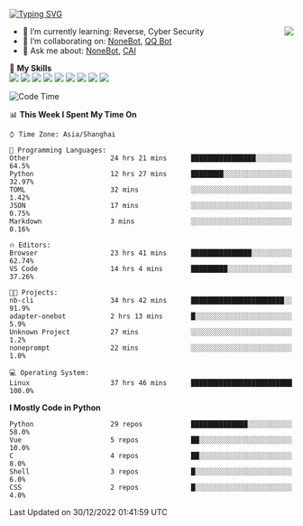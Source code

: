 [![Typing SVG](https://readme-typing-svg.herokuapp.com?size=25&duration=2500&color=8C43EA&vCenter=true&width=200&height=40&lines=Hi+there+%F0%9F%91%8B%F0%9F%8F%BB;I'm+yanyongyu)](https://git.io/typing-svg)

<a href="#">
  <img align="right" src="https://github-readme-stats.vercel.app/api?username=yanyongyu&count_private=true&show_icons=true&bg_color=15,f2f7fd,E0EAFC" />
</a>

- 🌱 I’m currently learning: Reverse, Cyber Security
- 👯 I’m collaborating on: [NoneBot](https://github.com/nonebot), [QQ Bot](https://github.com/Mrs4s/go-cqhttp)
- 💬 Ask me about: [NoneBot](https://github.com/nonebot), [CAI](https://github.com/cscs181/CAI)

🌟 **My Skills**  
![](https://img.shields.io/badge/-Python-3e74a2?style=flat-square&logo=Python&logoColor=fff)
![](https://img.shields.io/badge/-Node.js-339933?style=flat-square&logo=Node.js&logoColor=fff)
![](https://img.shields.io/badge/-Vue-4fc08d?style=flat-square&logo=Vue.js&logoColor=fff)
![](https://img.shields.io/badge/-React-2d98ce?style=flat-square&logo=React&logoColor=fff)
![](https://img.shields.io/badge/-Docker-2496ED?style=flat-square&logo=Docker&logoColor=fff)
![](https://img.shields.io/badge/-Linux-000000?style=flat-square&logo=Linux&logoColor=fff)
![](https://img.shields.io/badge/-MySQL-4479A1?style=flat-square&logo=MySQL&logoColor=fff)
![](https://img.shields.io/badge/-Redis-DC382D?style=flat-square&logo=Redis&logoColor=fff)
![](https://img.shields.io/badge/-MongoDB-47A248?style=flat-square&logo=MongoDB&logoColor=fff)

<!--START_SECTION:waka-->
![Code Time](http://img.shields.io/badge/Code%20Time-3%2C492%20hrs%2040%20mins-blue)

📊 **This Week I Spent My Time On** 

```text
⌚︎ Time Zone: Asia/Shanghai

💬 Programming Languages: 
Other                    24 hrs 21 mins      ████████████████░░░░░░░░░   64.5% 
Python                   12 hrs 27 mins      ████████░░░░░░░░░░░░░░░░░   32.97% 
TOML                     32 mins             ░░░░░░░░░░░░░░░░░░░░░░░░░   1.42% 
JSON                     17 mins             ░░░░░░░░░░░░░░░░░░░░░░░░░   0.75% 
Markdown                 3 mins              ░░░░░░░░░░░░░░░░░░░░░░░░░   0.16%

🔥 Editors: 
Browser                  23 hrs 41 mins      ███████████████░░░░░░░░░░   62.74% 
VS Code                  14 hrs 4 mins       █████████░░░░░░░░░░░░░░░░   37.26%

🐱‍💻 Projects: 
nb-cli                   34 hrs 42 mins      ███████████████████████░░   91.9% 
adapter-onebot           2 hrs 13 mins       █░░░░░░░░░░░░░░░░░░░░░░░░   5.9% 
Unknown Project          27 mins             ░░░░░░░░░░░░░░░░░░░░░░░░░   1.2% 
noneprompt               22 mins             ░░░░░░░░░░░░░░░░░░░░░░░░░   1.0%

💻 Operating System: 
Linux                    37 hrs 46 mins      █████████████████████████   100.0%

```

**I Mostly Code in Python** 

```text
Python                   29 repos            ██████████████░░░░░░░░░░░   58.0% 
Vue                      5 repos             ██░░░░░░░░░░░░░░░░░░░░░░░   10.0% 
C                        4 repos             ██░░░░░░░░░░░░░░░░░░░░░░░   8.0% 
Shell                    3 repos             █░░░░░░░░░░░░░░░░░░░░░░░░   6.0% 
CSS                      2 repos             █░░░░░░░░░░░░░░░░░░░░░░░░   4.0%

```



 Last Updated on 30/12/2022 01:41:59 UTC
<!--END_SECTION:waka-->
